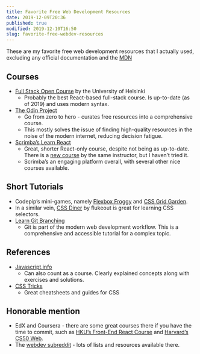 ```yaml
---
title: Favorite Free Web Development Resources
date: 2019-12-09T20:36
published: true
modified: 2019-12-10T16:50
slug: favorite-free-webdev-resources
---
```


These are my favorite free web development resources that I actually used, excluding any official documentation and the [MDN](https://developer.mozilla.org/en-US/)

## Courses

- [Full Stack Open Course](https://fullstackopen.com/en/) by the University of Helsinki
  - Probably the best React-based full-stack course. Is up-to-date (as of 2019) and uses modern syntax.
- [The Odin Project](https://www.theodinproject.com)
  - Go from zero to hero - curates free resources into a comprehensive course.
  - This mostly solves the issue of finding high-quality resources in the noise of the modern internet, reducing decision fatigue.
- [Scrimba’s Learn React](https://scrimba.com/g/glearnreact)
  - Great, shorter React-only course, despite not being as up-to-date. There is a [new course](https://scrimba.com/g/greact) by the same instructor, but I haven’t tried it. 
  - Scrimba’s an engaging platform overall, with several other nice courses available.

## Short Tutorials

- Codepip’s mini-games, namely [Flexbox Froggy](https://flexboxfroggy.com/) and [CSS Grid Garden](https://cssgridgarden.com/).
- In a similar vein, [CSS Diner](https://flukeout.github.io/) by flukeout is great for learning CSS selectors.
- [Learn Git Branching](https://learngitbranching.js.org/)
  - Git is part of the modern web development workflow. This is a comprehensive and accessible tutorial for a complex topic.

## References

- [Javascript.info](https://javascript.info/)
  - Can also count as a course. Clearly explained concepts along with exercises and solutions.
- [CSS Tricks](https://css-tricks.com/)
  - Great cheatsheets and guides for CSS

## Honorable mention

- EdX and Coursera - there are some great courses there if you have the time to commit, such as [HKU’s Front-End React Course](https://www.coursera.org/learn/front-end-react) and [Harvard’s CS50 Web](https://cs50.harvard.edu/web/).
- The [webdev subreddit](https://old.reddit.com/r/webdev/) - lots of lists and resources available there.

